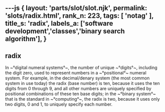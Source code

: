 ---js
{
  layout: 'parts/slot/slot.njk',
  permalink: 'slots/radix.html',
  rank_n: 223,
  tags: [ 'notag' ],
  title_s: 'radix',
  labels_a: ['software development','classes','binary search algorithm'],
}
---
## radix

In ~°digital numeral systems°~, the number of unique ~°digits°~, including the digit zero, used to represent numbers in a ~°positional°~ numeral system. For example, in the decimal/denary system (the most common system in use today) the radix (base number) is ten, because it uses the ten digits from 0 through 9, and all other numbers are uniquely specified by positional combinations of these ten base digits; in the ~°binary system°~ that is the standard in ~°computing°~, the radix is two, because it uses only two digits, 0 and 1, to uniquely specify each number.
